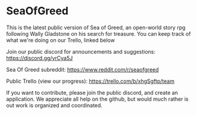 # SeaOfGreed

This is the latest public version of Sea of Greed, an open-world story rpg following Wally Gladstone on his search for treasure. You can keep track of what we're doing on our Trello, linked below

Join our public discord for announcements and suggestions:
https://discord.gg/yrCya5J

Sea Of Greed subreddit:
https://www.reddit.com/r/seaofgreed

Public Trello (view our progress):
https://trello.com/b/xhgSgftp/team

If you want to contribute, please join the public discord, and create an application. We appreciate all help on the github, but would much rather is out work is organized and coordinated.
